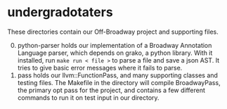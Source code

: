 # undergradotaters

These directories contain our Off-Broadway project and supporting files.

0. python-parser holds our implementation of a Broadway Annotation Language parser, which depends on grako, a python library. With it installed, run `make run < file >` to parse a file and save a json AST. It tries to give basic error messages where it fails to parse.
0. pass holds our llvm::FunctionPass, and many supporting classes and testing files. The Makefile in the directory will compile BroadwayPass, the primary opt pass for the project, and contains a few different commands to run it on test input in our directory.
